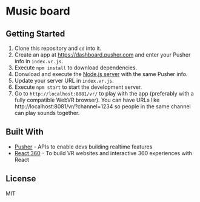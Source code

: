 # Music board



## Getting Started
1. Clone this repository and `cd` into it.
2. Create an app at https://dashboard.pusher.com and enter your Pusher info in `index.vr.js`.
3. Execute `npm install` to download dependencies.
4. Donwload and execute the [Node.js server](https://github.com/eh3rrera/server_pusher_reactvr_musical) with the same Pusher info.
5. Update your server URL in `index.vr.js`.
5. Execute `npm start` to start the development server.
6. Go to `http://localhost:8081/vr/` to play with the app (preferably with a fully compatible WebVR browser). You can have URLs like http://localhost:8081/vr/?channel=1234 so people in the same channel can play sounds together.

## Built With

* [Pusher](https://pusher.com/) - APIs to enable devs building realtime features
* [React 360](https://facebook.github.io/react-vr/) - To build VR websites and interactive 360 experiences with React


## License
MIT
